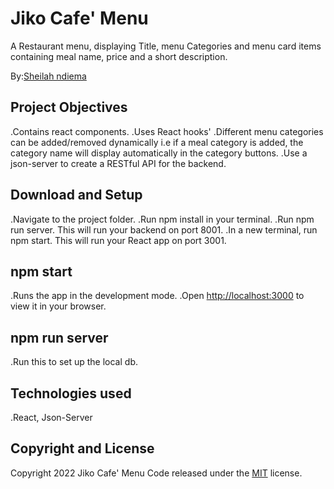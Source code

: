 # Jiko Cafe' Menu

A Restaurant menu, displaying Title, menu Categories and menu card items containing meal name, price and a short description.

By:[Sheilah ndiema](https://github.com/sheilah-ndiema)

## Project Objectives

.Contains react components.
.Uses React hooks'
.Different menu categories can be added/removed dynamically i.e if a meal category is added, the category name will display automatically in the category buttons.
.Use a json-server to create a RESTful API for the backend.

## Download and Setup

.Navigate to the project folder.
.Run npm install in your terminal.
.Run npm run server. This will run your backend on port 8001.
.In a new terminal, run npm start. This will run your React app on port 3001.

## npm start

.Runs the app in the development mode.
.Open [http://localhost:3000](http://localhost:3000/) to view it in your browser.

## npm run server

.Run this to set up the local db.

## Technologies used

.React, Json-Server

## Copyright and License

Copyright 2022 Jiko Cafe' Menu Code released under the [MIT](https://github.com/sheilah-ndiema/Phase-2-Final-Project/blob/master/License) license.
